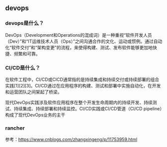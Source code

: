 ## devops

### devops是什么？
DevOps（Development和Operations的混成词）是一种重视“软件开发人员（Dev）”和“IT运维技术人员（Ops）”之间沟通合作的文化、运动或惯例。通过自动化“软件交付”和“架构变更”的流程，来使得构建、测试、发布软件能够更加地快捷、频繁和可靠。

### CI/CD是什么？
在软件工程中，CI/CD或CICD通常指的是持续集成和持续交付或持续部署的组合实践[1][2][3]。CI/CD通过在应用程序的构建、测试和部署中实施自动化，在开发和运营团队之间架起了桥梁。

现代DevOps实践涉及软件应用程序在整个开发生命周期内的持续开发、持续测试、持续集成、持续部署和持续监控。CI/CD实践或CI/CD管道（CI/CD pipeline）构成了现代DevOps业务的主干



### rancher
参考：https://www.cnblogs.com/zhangxingeng/p/11753959.html

